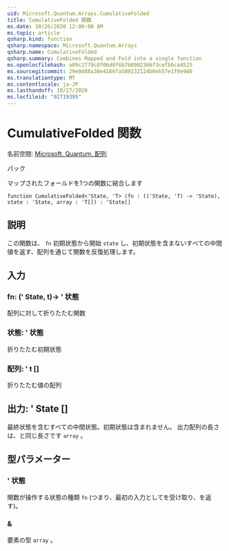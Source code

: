 ```yaml
---
uid: Microsoft.Quantum.Arrays.CumulativeFolded
title: CumulativeFolded 関数
ms.date: 10/26/2020 12:00:00 AM
ms.topic: article
qsharp.kind: function
qsharp.namespace: Microsoft.Quantum.Arrays
qsharp.name: CumulativeFolded
qsharp.summary: Combines Mapped and Fold into a single function
ms.openlocfilehash: a09c2779c8f06d8f6b7b0902366f3cefbbca4525
ms.sourcegitcommit: 29e0d88a30e4166fa580132124b0eb57e1f0e986
ms.translationtype: MT
ms.contentlocale: ja-JP
ms.lasthandoff: 10/27/2020
ms.locfileid: "92719395"
---
```

# <a name="cumulativefolded-function"></a>CumulativeFolded 関数

名前空間: [Microsoft. Quantum. 配列](xref:Microsoft.Quantum.Arrays)

パック [](https://nuget.org/packages/)


マップされたフォールドを1つの関数に結合します

```qsharp
function CumulativeFolded<'State, 'T> (fn : (('State, 'T) -> 'State), state : 'State, array : 'T[]) : 'State[]
```


## <a name="description"></a>説明

この関数は、 `fn` 初期状態から開始 `state` し、初期状態を含まないすべての中間値を返す、配列を通じて関数を反復処理します。

## <a name="input"></a>入力

### <a name="fn--statet---state"></a>fn: (' State, t)-> ' 状態

配列に対して折りたたむ関数


### <a name="state--state"></a>状態: ' 状態

折りたたむ初期状態


### <a name="array--t"></a>配列: ' t []

折りたたむ値の配列



## <a name="output--state"></a>出力: ' State []

最終状態を含むすべての中間状態。初期状態は含まれません。
出力配列の長さは、と同じ長さです `array` 。

## <a name="type-parameters"></a>型パラメーター

### <a name="state"></a>' 状態

関数が操作する状態の種類 `fn` (つまり、最初の入力としてを受け取り、を返す)。
### <a name="t"></a>&

要素の型 `array` 。
